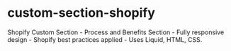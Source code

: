 # custom-section-shopify
 Shopify Custom Section - Process and Benefits Section - Fully responsive design - Shopify best practices applied - Uses Liquid, HTML, CSS.
